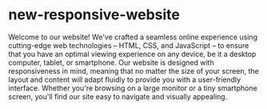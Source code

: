 # new-responsive-website
Welcome to our website! We've crafted a seamless online experience using cutting-edge web technologies – HTML, CSS, and JavaScript – to ensure that you have an optimal viewing experience on any device, be it a desktop computer, tablet, or smartphone.
Our website is designed with responsiveness in mind, meaning that no matter the size of your screen, the layout and content will adapt fluidly to provide you with a user-friendly interface. Whether you're browsing on a large monitor or a tiny smartphone screen, you'll find our site easy to navigate and visually appealing.
